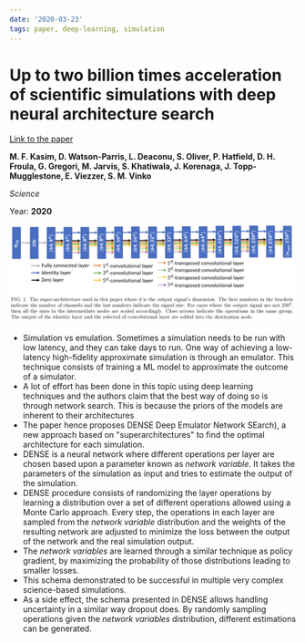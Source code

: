 ```yaml
---
date: '2020-03-23'
tags: paper, deep-learning, simulation
---
```

# Up to two billion times acceleration of scientific simulations with deep neural architecture search

[Link to the paper](https://arxiv.org/abs/2001.08055)

**M. F. Kasim, D. Watson-Parris, L. Deaconu, S. Oliver, P. Hatfield, D. H. Froula, G. Gregori, M. Jarvis, S. Khatiwala, J. Korenaga, J. Topp-Mugglestone, E. Viezzer, S. M. Vinko**

*Science*

Year: **2020**

![](assets/kasim2020/arch.png)
- Simulation vs emulation. Sometimes a simulation needs to be run with low latency, and they can take days to run. One way of achieving a low-latency high-fidelity approximate simulation is through an emulator. This technique consists of training a ML model to approximate the outcome of a simulator.
- A lot of effort has been done in this topic using deep learning techniques and the authors claim that the best way of doing so is through network search. This is because the priors of the models are inherent to their architectures
- The paper hence proposes DENSE Deep Emulator Network SEarch), a new approach based on "superarchitectures" to find the optimal architecture for each simulation.
- DENSE is a neural network where different operations per layer are chosen based upon a parameter known as *network variable*. It takes the parameters of the simulation as input and tries to estimate the output of the simulation.
- DENSE procedure consists of randomizing the layer operations by learning a distribution over a set of different operations allowed using a Monte Carlo approach. Every step, the operations in each layer are sampled from the *network variable* distribution and the weights of the resulting network are adjusted to minimize the loss between the output of the network and the real simulation output.
- The *network variables* are learned through a similar technique as policy gradient, by maximizing the probability of those distributions leading to smaller losses.
- This schema demonstrated to be successful in multiple very complex science-based simulations.
- As a side effect, the schema presented in DENSE allows handling uncertainty in a similar way dropout does. By randomly sampling operations given the *network variables* distribution, different estimations can be generated.